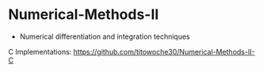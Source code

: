 # Numerical-Methods-II
* Numerical differentiation and integration techniques

C Implementations: https://github.com/titowoche30/Numerical-Methods-II-C
